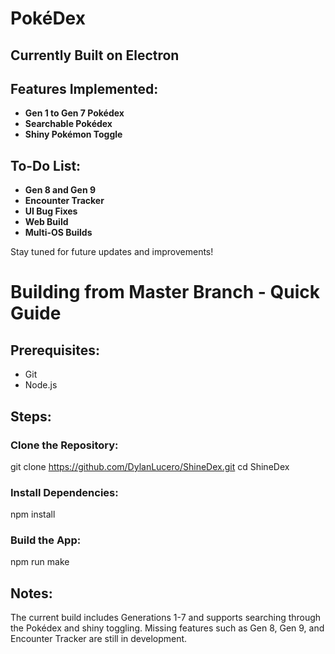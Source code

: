 # PokéDex

## Currently Built on Electron

## Features Implemented:

- **Gen 1 to Gen 7 Pokédex**
- **Searchable Pokédex**
- **Shiny Pokémon Toggle**

## To-Do List:

- **Gen 8 and Gen 9**
- **Encounter Tracker**
- **UI Bug Fixes**
- **Web Build**
- **Multi-OS Builds**

Stay tuned for future updates and improvements!

# Building from Master Branch - Quick Guide

## Prerequisites:
- Git
- Node.js

## Steps:

### Clone the Repository:

git clone https://github.com/DylanLucero/ShineDex.git
cd ShineDex

### Install Dependencies:
npm install

### Build the App:
npm run make

## Notes:
The current build includes Generations 1-7 and supports searching through the Pokédex and shiny toggling.
Missing features such as Gen 8, Gen 9, and Encounter Tracker are still in development.
